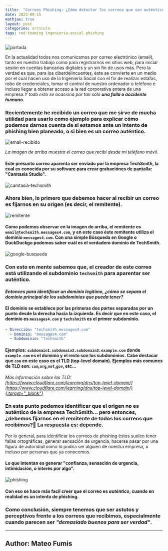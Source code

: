 ```yaml
---
title:  "Correos Phishing: ¿Cómo detectar los correos que son auténticos de los que no? Te explico brevemente en este artículo con un ejemplo."
date: 2023-08-15
mathjax: true
layout: post
categories: articulo
tags: red-teaming ingenieria-social phishing
---
```


![portada](https://raw.githubusercontent.com/mateofumis/mateofumis.github.io/master/assets/img/emails-phishing/portada.webp)

En la actualidad todos nos comunicamos por correo electrónico (email), tanto en nuestro trabajo como para registrarnos en sitios web, para iniciar sesión en cuentas bancarias digitales y un sin fin de usos más. Pero la verdad es que, para los ciberdelincuentes, éste se convierte en un medio por el cual hacen uso de la Ingeniería Social con el fin de realizar estafas, robo de credenciales, tomar el control de nuestro ordenador o teléfono e incluso llegar a obtener acceso a la red corporativa entera de una empresa.*Y todo esto se ocasiona por tan sólo **una falla o accidente humano.***

### Recientemente he recibido un correo que me sirve de mucha utilidad para usarlo como ejemplo para explicar cómo podemos darnos cuenta de si estamos ante un intento de phishing bien planeado, o si bien es un correo auténtico.

![email-recibido](https://raw.githubusercontent.com/mateofumis/mateofumis.github.io/master/assets/img/emails-phishing/email-recibido.webp)

*La imagen de arriba muestra el correo que recibí desde mi teléfono móvil.*

#### Este presunto correo aparenta ser enviado por la empresa **TechSmith**, la cual es conocida por su software para crear grabaciónes de pantalla: "Camtasia Studio".

![camtasia-techsmith](https://raw.githubusercontent.com/mateofumis/mateofumis.github.io/master/assets/img/emails-phishing/camtasia-techsmith.webp)

### Ahora bien, lo primero que debemos hacer al recibir un correo es fijarnos en su origen (es decir, **el remitente**).

![remitente](https://raw.githubusercontent.com/mateofumis/mateofumis.github.io/master/assets/img/emails-phishing/remitente.webp)

#### Como podemos observar en la imagen de arriba, el remitente es **`email@techsmith.messages4.com`**, y en este caso éste remitente utiliza el dominio `messages4.com`. Con una simple Búsqueda en Google o DuckDuckgo podemos saber cuál es el verdadero dominio de TechSmith.

![google-busqueda](https://raw.githubusercontent.com/mateofumis/mateofumis.github.io/master/assets/img/emails-phishing/google-busqueda.webp)

### Con esto en mente sabemos que, el creador de este correo está utilizando el **subdominio** `techsmith` para aparentar ser auténtico.

#### *Entonces para identificar un dominio legítimo, ¿cómo se separa el dominio principal de los subdominios que pueda tener?*

#### El dominio se establece por las primeras dos partes separadas por un punto desde la derecha hacia la izquierda. Es decir que en este caso, el dominio es `messages4.com` y `techshmith` es el primer subdominio.

```yaml
- Dirección: "techsmith.messages4.com"
  - Dominio: "messages4.com"
  - Subdominio: "techsmith"
```

#### Ejemplos: `subdomain1.subdomain2.subdomain3.example.com` donde `example.com` es el **dominio** y el resto son los **subdominios**. Cabe destacar que `com` en este caso es el TLD (top-level domain). Ejemplos más comunes de TLD son: `com`,`org`,`net`,`gov`, etc...

*Más información sobre los TLD: [https://www.cloudflare.com/learning/dns/top-level-domain/](https://www.cloudflare.com/learning/dns/top-level-domain/){:target="_blank"}*

### En este punto podemos identificar que el origen no es auténtico de la empresa TechSmith... pero entonces, ¿debemos fijarnos en el remitente de todos los correos que recibimos?🤔 La respuesta es: depende.

Por lo general, para identificar los correos de phishing éstos suelen tener fallas ortográficas, generar sensación de urgencia, hacerse pasar por una figura de autoridad como lo podría ser alguien de nuestra empresa, o incluso por personas que ya conocemos.

#### Lo que intentan es generar **"confianza, sensación de urgencia, intimidación, o interés por algo"**. 

![phishing](https://raw.githubusercontent.com/mateofumis/mateofumis.github.io/master/assets/img/emails-phishing/phishing.webp)

#### Con eso se hace más facil creer que el correo es *auténtico*, cuando en realidad es un intento de phishing.

### Como conclusión, siempre tenemos que ser astutos y perceptivos frente a los correos que recibimos, especialmente cuando parecen ser *"demasiado buenos para ser verdad"*.

----

## Author: Mateo Fumis 

